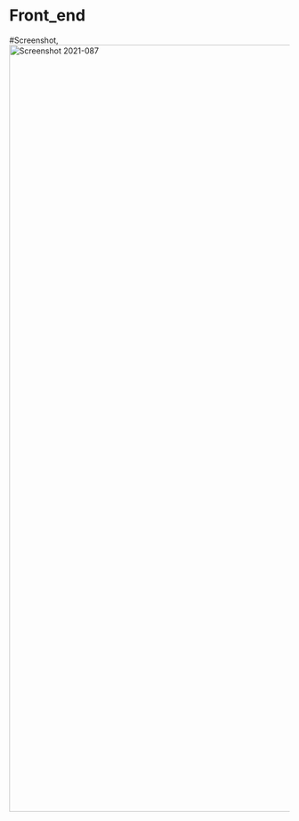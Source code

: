 # Front_end

#Screenshot, 
<img width="1378" alt="Screenshot 2021-087" src="https://user-images.githubusercontent.com/46821353/131332750-f2abb92f-ea65-49f5-8193-b0c9368a616f.png">

